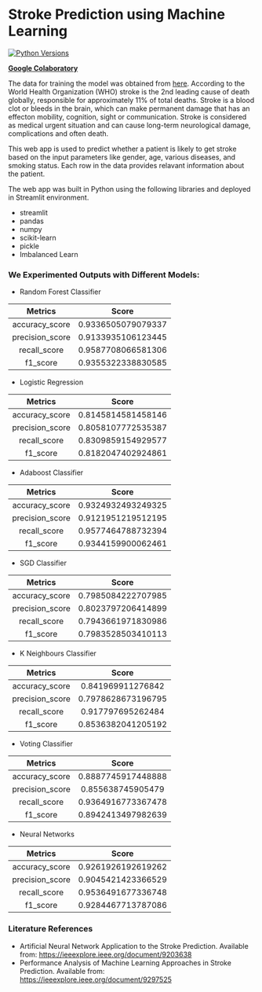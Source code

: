 # Stroke Prediction using Machine Learning

[![Python Versions](https://img.shields.io/pypi/pyversions/yt2mp3.svg)](https://pypi.python.org/pypi/yt2mp3/)

**[Google Colaboratory](https://colab.research.google.com/drive/1rH2oucJ6namyM5m8nJJ4Tvy1W9uQ9kLy?usp=sharing)**

The data for training the model was obtained from [here](https://www.kaggle.com/fedesoriano/stroke-prediction-dataset?select=healthcare-dataset-stroke-data.csv).
According to the World Health Organization (WHO) stroke is the 2nd leading cause of death globally, responsible for approximately 11% of total deaths. Stroke is a blood clot   or bleeds in the brain, which can make permanent damage that has an effecton mobility, cognition, sight or communication. Stroke is considered as medical  urgent situation   and can cause long-term neurological damage, complications and often death. 

This web app is used to predict whether a patient is likely to get stroke based on the input parameters like gender, age, various diseases, and smoking status. Each row in the data provides relavant information about the patient.

The web app was built in Python using the following libraries and deployed in Streamlit environment.
* streamlit
* pandas
* numpy
* scikit-learn
* pickle
* Imbalanced Learn

### We Experimented Outputs with Different Models: ###

* Random Forest Classifier

| Metrics  |  Score |
| :------------: | :------------: |
| accuracy_score  |  0.9336505079079337|  
|  precision_score | 0.9133935106123445  |
|  recall_score |  0.9587708066581306 |
|  f1_score |  0.9355322338830585 |

* Logistic Regression

| Metrics  |  Score |
| :------------: | :------------: |
| accuracy_score  |  0.8145814581458146| 
|  precision_score | 0.8058107772535387  |
|  recall_score |  0.8309859154929577 |
|  f1_score |  0.8182047402924861 |

* Adaboost Classifier

| Metrics  |  Score |
| :------------: | :------------: |
| accuracy_score  |  0.9324932493249325| 
|  precision_score | 0.9121951219512195  |
|  recall_score |  0.9577464788732394 |
|  f1_score |  0.9344159900062461 |

* SGD Classifier

| Metrics  |  Score |
| :------------: | :------------: |
| accuracy_score  |  0.7985084222707985| 
|  precision_score | 0.8023797206414899  |
|  recall_score |  0.7943661971830986 |
|  f1_score |  0.7983528503410113 |

* K Neighbours Classifier

| Metrics  |  Score | 
| :------------: | :------------: |
| accuracy_score  |  0.841969911276842|
|  precision_score | 0.7978628673196795  |
|  recall_score |  0.917797695262484 |
|  f1_score |  0.8536382041205192 |

* Voting Classifier

| Metrics  |  Score | 
| :------------: | :------------: |
| accuracy_score  |  0.8887745917448888|
|  precision_score | 0.855638745905479  |
|  recall_score |  0.9364916773367478 |
|  f1_score |  0.8942413497982639 |

* Neural Networks

| Metrics  |  Score | 
| :------------: | :------------: |
| accuracy_score  |  0.9261926192619262|
|  precision_score | 0.9045421423366529  |
|  recall_score |  0.9536491677336748 |
|  f1_score |  0.9284467713787086 |

### Literature References ###
* Artificial Neural Network Application to the Stroke Prediction. Available from: https://ieeexplore.ieee.org/document/9203638
* Performance Analysis of Machine Learning Approaches in Stroke Prediction. Available from: https://ieeexplore.ieee.org/document/9297525
